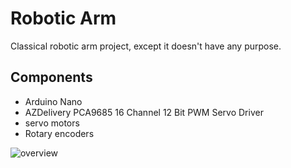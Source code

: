 # Robotic Arm

Classical robotic arm project, except it doesn't have any purpose.

## Components
- Arduino Nano
- AZDelivery PCA9685 16 Channel 12 Bit PWM Servo Driver
- servo motors
- Rotary encoders


![overview](/imgs/robotic_arm.jpg)